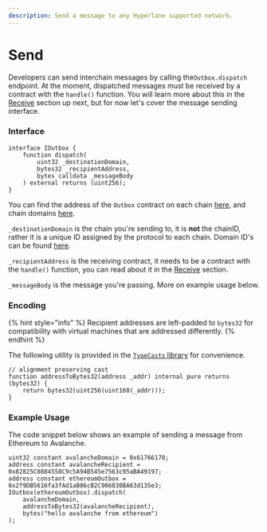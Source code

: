```yaml
---
description: Send a message to any Hyperlane supported network.
---
```


# Send

Developers can send interchain messages by calling the`Outbox.dispatch` endpoint. At the moment, dispatched messages must be received by a contract with the `handle()` function. You will learn more about this in the [Receive](receive.md) section up next, but for now let's cover the message sending interface.

### Interface

```solidity
interface IOutbox {
    function dispatch(
        uint32 _destinationDomain,
        bytes32 _recipientAddress,
        bytes calldata _messageBody
    ) external returns (uint256);
}
```

You can find the address of the `Outbox` contract on each chain [here](../addresses.md#outbox), and chain domains [here](../domains.md).

`_destinationDomain` is the chain you're sending to, it is **not** the chainID, rather it is a unique ID assigned by the protocol to each chain. Domain ID's can be found [here](../domains.md).

`_recipientAddress` is the receiving contract, it needs to be a contract with the `handle()` function, you can read about it in the [Receive](receive.md) section.

`_messageBody` is the message you're passing. More on example usage below.

### Encoding

{% hint style="info" %}
Recipient addresses are left-padded to `bytes32` for compatibility with virtual machines that are addressed differently.&#x20;
{% endhint %}

The following utility is provided in the [`TypeCasts` library](https://github.com/abacus-network/abacus-monorepo/blob/main/solidity/core/contracts/libs/TypeCasts.sol) for convenience.

```solidity
// alignment preserving cast
function addressToBytes32(address _addr) internal pure returns (bytes32) {
    return bytes32(uint256(uint160(_addr)));
}
```

### Example Usage

The code snippet below shows an example of sending a message from Ethereum to Avalanche.

```solidity
uint32 constant avalancheDomain = 0x61766178;
address constant avalancheRecipient = 0x82825C0884558C9c5A94B545e7563c95aBA49197;
address constant ethereumOutbox = 0x2f9DB5616fa3fAd1aB06cB2C906830BA63d135e3;
IOutbox(ethereumOutbox).dispatch(
    avalancheDomain,
    addressToBytes32(avalancheRecipient),
    bytes("hello avalanche from ethereum")
);
```
